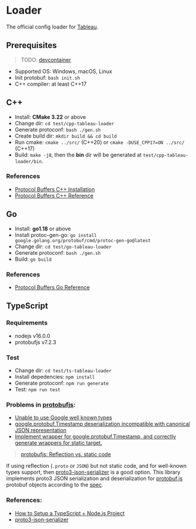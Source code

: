 # Loader

The official config loader for [Tableau](https://github.com/tableauio/tableau).

## Prerequisites

> TODO: [devcontainer](https://code.visualstudio.com/docs/devcontainers/containers)

- Supported OS: Windows, macOS, Linux
- Init protobuf: `bash init.sh`
- C++ compiler: at least C++17

## C++

- Install: **CMake 3.22** or above
- Change dir: `cd test/cpp-tableau-loader`
- Generate protoconf: `bash ./gen.sh`
- Create build dir: `mkdir build && cd build`
- Run cmake: `cmake ../src/` (C++20) or `cmake -DUSE_CPP17=ON ../src/` (C++17)
- Build: `make -j8`, then the **bin** dir will be generated at `test/cpp-tableau-loader/bin`.

### References

- [Protocol Buffers C++ Installation](https://github.com/protocolbuffers/protobuf/tree/master/src)
- [Protocol Buffers C++ Reference](https://protobuf.dev/reference/cpp/)

## Go

- Install: **go1.18** or above
- Install protoc-gen-go: `go install google.golang.org/protobuf/cmd/protoc-gen-go@latest`
- Change dir: `cd test/go-tableau-loader`
- Generate protoconf: `bash ./gen.sh`
- Build: `go build`

### References

- [Protocol Buffers Go Reference](https://protobuf.dev/reference/go/)

## TypeScript

### Requirements

- nodejs v16.0.0
- protobufjs v7.2.3

### Test

- Change dir: `cd test/ts-tableau-loader`
- Install depedencies: `npm install`
- Generate protoconf: `npm run generate`
- Test: `npm run test`

### Problems in [protobufjs](https://github.com/protobufjs/protobuf.js):

- [Unable to use Google well known types](https://github.com/protobufjs/protobuf.js/issues/1042)
- [google.protobuf.Timestamp deserialization incompatible with canonical JSON representation](https://github.com/protobufjs/protobuf.js/issues/893)
- [Implement wrapper for google.protobuf.Timestamp, and correctly generate wrappers for static target.](https://github.com/protobufjs/protobuf.js/pull/1258)


> [protobufjs: Reflection vs. static code](https://github.com/protobufjs/protobuf.js/blob/master/cli/README.md#reflection-vs-static-code) 

If using reflection (`.proto` or `JSON`) but not static code, and for well-known types support, then [proto3-json-serializer](https://github.com/googleapis/proto3-json-serializer-nodejs) is a good option. This library implements proto3 JSON serialization and deserialization for
[protobuf.js](https://www.npmjs.com/package/protobufjs) protobuf objects
according to the [spec](https://protobuf.dev/programming-guides/proto3/#json).

### References:

- [How to Setup a TypeScript + Node.js Project](https://khalilstemmler.com/blogs/typescript/node-starter-project/)
- [proto3-json-serializer](https://github.com/googleapis/proto3-json-serializer-nodejs)
